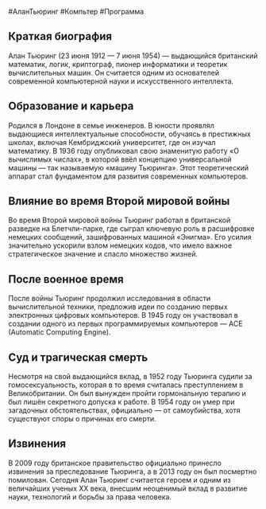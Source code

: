 #АланТьюринг #Компьтер #Программа
## Краткая биография
Алан Тьюринг (23 июня 1912 — 7 июня 1954) — выдающийся британский математик, логик, криптограф, пионер информатики и теоретик вычислительных машин. Он считается одним из основателей современной компьютерной науки и искусственного интеллекта.

## Образование и карьера
Родился в Лондоне в семье инженеров. В юности проявлял выдающиеся интеллектуальные способности, обучаясь в престижных школах, включая Кембриджский университет, где он изучал математику. В 1936 году опубликовал свою знаменитую работу «О вычислимых числах», в которой ввёл концепцию универсальной машины — так называемую «машину Тьюринга». Этот теоретический аппарат стал фундаментом для развития современных компьютеров.

## Влияние во время Второй мировой войны
Во время Второй мировой войны Тьюринг работал в британской разведке на Блетчли-парке, где сыграл ключевую роль в расшифровке немецких сообщений, зашифрованных машиной «Энигма». Его усилия значительно ускорили взлом немецких кодов, что имело важное стратегическое значение и спасло множество жизней.

## После военное время
После войны Тьюринг продолжил исследования в области вычислительной техники, предложив идеи по созданию первых электронных цифровых компьютеров. В 1945 году он участвовал в создании одного из первых программируемых компьютеров — ACE (Automatic Computing Engine).

## Суд и трагическая смерть
Несмотря на свой выдающийся вклад, в 1952 году Тьюринга судили за гомосексуальность, которая в то время считалась преступлением в Великобритании. Он был вынужден пройти гормональную терапию и был лишён секретного допуска к работе. В 1954 году он умер при загадочных обстоятельствах, официально — от самоубийства, хотя существуют споры о причинах его смерти.

## Извинения
В 2009 году британское правительство официально принесло извинения за преследование Тьюринга, а в 2013 году он был посмертно помилован. Сегодня Алан Тьюринг считается героем и одним из величайших ученых XX века, внесшим неоценимый вклад в развитие науки, технологий и борьбы за права человека.     